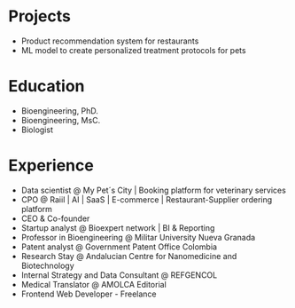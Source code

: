 # Projects

- Product recommendation system for restaurants
- ML model to create personalized treatment protocols for pets

# Education

- Bioengineering, PhD.
- Bioengineering, MsC.
- Biologist

# Experience

- Data scientist @ My Pet´s City | Booking platform for veterinary services
- CPO @ Raiil | AI | SaaS | E-commerce | Restaurant-Supplier ordering platform
- CEO & Co-founder
- Startup analyst @ Bioexpert network | BI & Reporting
- Professor in Bioengineering @ Militar University Nueva Granada
- Patent analyst @ Government Patent Office Colombia
- Research Stay @ Andalucian Centre for Nanomedicine and Biotechnology
- Internal Strategy and Data Consultant @ REFGENCOL
- Medical Translator @ AMOLCA Editorial
- Frontend Web Developer - Freelance






